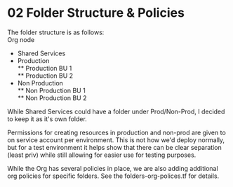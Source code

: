 # 02 Folder Structure & Policies

The folder structure is as follows:\
Org node
* Shared Services
* Production\
** Production BU 1\
** Production BU 2
* Non Production\
** Non Production BU 1\
** Non Production BU 2

While Shared Services could have a folder under Prod/Non-Prod, I decided to keep it as it's own folder. 

Permissions for creating resources in production and non-prod are given to on service account per environment. This is not how we'd deploy normally, but for a test environment it helps show that there can be clear separation (least priv) while still allowing for easier use for testing purposes. 

While the Org has several policies in place, we are also adding additional org policies for specific folders. See the folders-org-polices.tf for details. 

